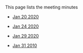 This page lists the meeting minutes

* [Jan 20 2020](Jan-20-2020-Meeting)

* [Jan 24 2020](Jan-24-2020-Meeting-Tutorial)

* [Jan 29 2020](Jan-29-2020)

* [Jan 31 2010](Jan-31-2020)